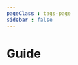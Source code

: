 ```yaml
---
pageClass : tags-page
sidebar : false
---
```


# Guide

<div class="tags-container">

<MetaCard title="undefined" description="undefined" link="guide" tags='undefined' />

</div>

